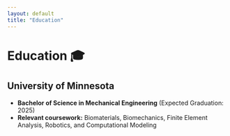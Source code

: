 ```yaml
---
layout: default
title: "Education"
---
```


# Education 🎓

## **University of Minnesota**
- **Bachelor of Science in Mechanical Engineering** (Expected Graduation: 2025)
- **Relevant coursework:** Biomaterials, Biomechanics, Finite Element Analysis, Robotics, and Computational Modeling
